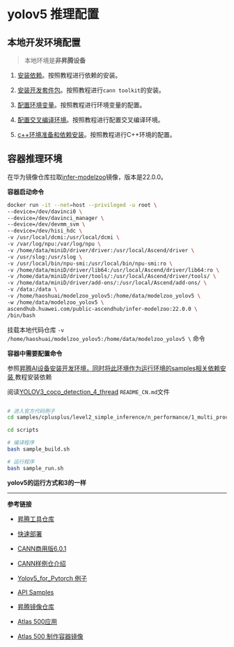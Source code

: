 # yolov5 推理配置

## 本地开发环境配置

> 本地环境是**非昇腾设备**

1. [安装依赖](https://www.hiascend.com/document/detail/zh/canncommercial/601/envdeployment/instg/instg_000023.html)。按照教程进行依赖的安装。

2. [安装开发套件包](https://www.hiascend.com/document/detail/zh/canncommercial/601/envdeployment/instg/instg_000027.html)。按照教程进行`cann toolkit`的安装。

3. [配置环境变量](https://www.hiascend.com/document/detail/zh/canncommercial/601/envdeployment/instg/instg_000028.html)。按照教程进行环境变量的配置。

4. [配置交叉编译环境](https://www.hiascend.com/document/detail/zh/canncommercial/601/envdeployment/instg/instg_000029.html)。按照教程进行配置交叉编译环境。

5. [c++环境准备和依赖安装](https://gitee.com/ascend/samples/blob/master/cplusplus/environment/separate_environmental_guidance_CN.md)。按照教程进行C++环境的配置。


## 容器推理环境

在华为镜像仓库拉取[infer-modelzoo](https://ascendhub.huawei.com/#/detail/infer-modelzoo)镜像，版本是22.0.0。

**容器启动命令**

```sh
docker run -it --net=host --privileged -u root \
--device=/dev/davinci0 \
--device=/dev/davinci_manager \
--device=/dev/devmm_svm \
--device=/dev/hisi_hdc \
-v /usr/local/dcmi:/usr/local/dcmi \
-v /var/log/npu:/var/log/npu \
-v /home/data/miniD/driver/driver:/usr/local/Ascend/driver \
-v /usr/slog:/usr/slog \
-v /usr/local/bin/npu-smi:/usr/local/bin/npu-smi:ro \
-v /home/data/miniD/driver/lib64:/usr/local/Ascend/driver/lib64:ro \
-v /home/data/miniD/driver/tools/:/usr/local/Ascend/driver/tools/ \
-v /home/data/miniD/driver/add-ons/:/usr/local/Ascend/add-ons/ \
-v /data:/data \
-v /home/haoshuai/modelzoo_yolov5:/home/data/modelzoo_yolov5 \
-w /home/data/modelzoo_yolov5 \
ascendhub.huawei.com/public-ascendhub/infer-modelzoo:22.0.0 \
/bin/bash
```

挂载本地代码仓库 `-v /home/haoshuai/modelzoo_yolov5:/home/data/modelzoo_yolov5 \` 命令

**容器中需要配置命令**

参照[昇腾AI设备安装开发环境，同时将此环境作为运行环境的samples相关依赖安装 ](https://gitee.com/ascend/samples/tree/master/cplusplus/environment) 教程安装依赖

阅读[YOLOV3_coco_detection_4_thread](https://gitee.com/ascend/samples/tree/master/cplusplus/level2_simple_inference/n_performance/1_multi_process_thread/YOLOV3_coco_detection_4_thread) `README_CN.md`文件

```sh

# 进入官方代码例子
cd samples/cplusplus/level2_simple_inference/n_performance/1_multi_process_thread/YOLOV3_coco_detection_4_thread

cd scripts

# 编译程序
bash sample_build.sh

# 运行程序
bash sample_run.sh

```

**yolov5的运行方式和3的一样**

----

**参考链接**

- [昇腾工具仓库](https://gitee.com/ascend/tools/tree/master)

- [快速部署](https://www.hiascend.com/document/detail/zh/quick-installation/22.0.0/quickinstg/500_Pro_3000/quickinstg_500_Pro_3000_0001.html)

- [CANN商用版6.0.1](https://www.hiascend.com/document/detail/zh/canncommercial/601/overview/index.html)

- [CANN样例仓介绍](https://gitee.com/ascend/samples/tree/master)

- [Yolov5_for_Pytorch 例子](https://gitee.com/ascend/modelzoo-GPL/tree/master/built-in/ACL_Pytorch/Yolov5_for_Pytorch)

- [API Samples](https://www.hiascend.com/zh/marketplace/mindx-sdk/case-studies/a0bfc98e-eed1-4493-aa8c-7463a1e6bb7e)

- [昇腾镜像仓库](https://ascendhub.huawei.com/#/index)

- [Atlas 500应用](https://support.huaweicloud.com/adevg-atlas500app/atlas500development_01_0001.html)

- [Atlas 500 制作容器镜像](https://support.huawei.com/enterprise/zh/doc/EDOC1100133176/7d1c2891)
